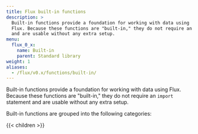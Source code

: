 ```yaml
---
title: Flux built-in functions
description: >
  Built-in functions provide a foundation for working with data using
  Flux. Because these functions are "built-in," they do not require an `import` statement
  and are usable without any extra setup.
menu:
  flux_0_x:
    name: Built-in
    parent: Standard library
weight: 1
aliases:
  - /flux/v0.x/functions/built-in/
---
```


Built-in functions provide a foundation for working with data using Flux.
Because these functions are "built-in," they do not require an `import` statement and are usable without any extra setup.

Built-in functions are grouped into the following categories:

{{< children >}}
